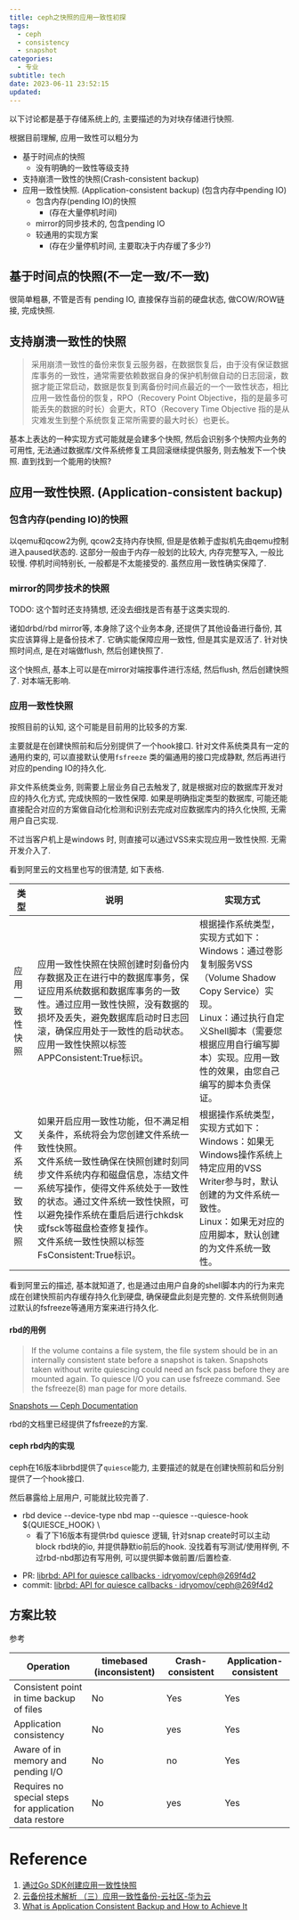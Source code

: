 ```yaml
---
title: ceph之快照的应用一致性初探
tags:
  - ceph
  - consistency
  - snapshot
categories:
  - 专业
subtitle: tech
date: 2023-06-11 23:52:15
updated:
---
```



以下讨论都是基于存储系统上的, 主要描述的为对块存储进行快照.

根据目前理解, 应用一致性可以粗分为

* 基于时间点的快照
	* 没有明确的一致性等级支持
* 支持崩溃一致性的快照(Crash-consistent backup)
* 应用一致性快照. (Application-consistent backup) (包含内存中pending IO)
	* 包含内存(pending IO)的快照
		* (存在大量停机时间)
	* mirror的同步技术的, 包含pending IO
	* 较通用的实现方案
		* (存在少量停机时间, 主要取决于内存缓了多少?)

## 基于时间点的快照(不一定一致/不一致)

很简单粗暴, 不管是否有 pending IO, 直接保存当前的硬盘状态, 做COW/ROW链接, 完成快照.

## 支持崩溃一致性的快照


> 采用崩溃一致性的备份来恢复云服务器，在数据恢复后，由于没有保证数据库事务的一致性，通常需要依赖数据自身的保护机制做自动的日志回滚，数据才能正常启动，数据是恢复到离备份时间点最近的一个一致性状态，相比应用一致性备份的恢复，RPO（Recovery Point Objective，指的是最多可能丢失的数据的时长）会更大，RTO（Recovery Time Objective 指的是从灾难发生到整个系统恢复正常所需要的最大时长）也更长。

基本上表达的一种实现方式可能就是会建多个快照, 然后会识别多个快照内业务的可用性, 无法通过数据库/文件系统修复工具回滚继续提供服务, 则去触发下一个快照. 直到找到一个能用的快照?
## 应用一致性快照. (Application-consistent backup)

### 包含内存(pending IO)的快照

以qemu和qcow2为例, qcow2支持内存快照, 但是是依赖于虚拟机先由qemu控制进入paused状态的. 这部分一般由于内存一般划的比较大, 内存完整写入, 一般比较慢. 停机时间特别长, 一般都是不太能接受的. 虽然应用一致性确实保障了.

### mirror的同步技术的快照

TODO: 这个暂时还支持猜想, 还没去细找是否有基于这类实现的.

诸如drbd/rbd mirror等, 本身除了这个业务本身, 还提供了其他设备进行备份, 其实应该算得上是备份技术了. 它确实能保障应用一致性, 但是其实是双活了. 针对快照时间点, 是在对端做flush, 然后创建快照了. 

这个快照点, 基本上可以是在mirror对端按事件进行冻结, 然后flush, 然后创建快照了. 对本端无影响.



### 应用一致性快照

按照目前的认知, 这个可能是目前用的比较多的方案. 

主要就是在创建快照前和后分别提供了一个hook接口. 针对文件系统类具有一定的通用约束的, 可以直接默认使用`fsfreeze` 类的偏通用的接口完成静默, 然后再进行对应的pending IO的持久化. 

非文件系统类业务, 则需要上层业务自己去触发了, 就是根据对应的数据库开发对应的持久化方式, 完成快照的一致性保障. 如果是明确指定类型的数据库, 可能还能直接配合对应的方案做自动化检测和识别去完成对应数据库内的持久化快照, 无需用户自己实现. 

不过当客户机上是windows 时, 则直接可以通过VSS来实现应用一致性快照. 无需开发介入了.


看到阿里云的文档里也写的很清楚, 如下表格.

| 类型        | 说明                                                                                                                                                                                      | 实现方式                                                                                                                                      |
|-----------|-----------------------------------------------------------------------------------------------------------------------------------------------------------------------------------------|-------------------------------------------------------------------------------------------------------------------------------------------|
| 应用一致性快照   | 应用一致性快照在快照创建时刻备份内存数据及正在进行中的数据库事务，保证应用系统数据和数据库事务的一致性。通过应用一致性快照，没有数据的损坏及丢失，避免数据库启动时日志回滚，确保应用处于一致性的启动状态。<br/>应用一致性快照以标签APPConsistent:True标识。                                               | 根据操作系统类型，实现方式如下：<br/>Windows：通过卷影复制服务VSS（Volume Shadow Copy Service）实现。<br/>Linux：通过执行自定义Shell脚本（需要您根据应用自行编写脚本）实现。应用一致性的效果，由您自己编写的脚本负责保证。 |
| 文件系统一致性快照 | 如果开启应用一致性功能，但不满足相关条件，系统将会为您创建文件系统一致性快照。<br/>文件系统一致性确保在快照创建时刻同步文件系统内存和磁盘信息，冻结文件系统写操作，使得文件系统处于一致性的状态。通过文件系统一致性快照，可以避免操作系统在重启后进行chkdsk或fsck等磁盘检查修复操作。<br/>文件系统一致性快照以标签FsConsistent:True标识。 | 根据操作系统类型，实现方式如下：<br/>Windows：如果无Windows操作系统上特定应用的VSS Writer参与时，默认创建的为文件系统一致性。<br/>Linux：如果无对应的应用脚本，默认创建的为文件系统一致性。                         |


看到阿里云的描述, 基本就知道了, 也是通过由用户自身的shell脚本内的行为来完成在创建快照前内存缓存持久化到硬盘, 确保硬盘此刻是完整的. 文件系统侧则通过默认的fsfreeze等通用方案来进行持久化.


#### rbd的用例

> If the volume contains a file system, the file system should be in an internally consistent state before a snapshot is taken. Snapshots taken without write quiescing could need an fsck pass before they are mounted again. To quiesce I/O you can use fsfreeze command. See the fsfreeze(8) man page for more details.

[Snapshots — Ceph Documentation](https://docs.ceph.com/en/quincy/rbd/rbd-snapshot/)

rbd的文档里已经提供了fsfreeze的方案.



#### ceph rbd内的实现

ceph在16版本librbd提供了`quiesce`能力, 主要描述的就是在创建快照前和后分别提供了一个hook接口.

然后暴露给上层用户, 可能就比较完善了. 

- rbd device --device-type nbd map --quiesce --quiesce-hook ${QUIESCE_HOOK} \
	- 看了下16版本有提供rbd quiesce 逻辑, 针对snap create时可以主动block rbd块的io, 并提供静默io前后的hook. 没找着有写测试/使用样例, 不过rbd-nbd那边有写用例, 可以提供脚本做前置/后置检查.

* PR: [librbd: API for quiesce callbacks · idryomov/ceph@269f4d2](https://github.com/idryomov/ceph/commit/269f4d233a17cffc774897660cf60f1b0acf077e)
* commit: [librbd: API for quiesce callbacks · idryomov/ceph@269f4d2](https://github.com/idryomov/ceph/commit/269f4d233a17cffc774897660cf60f1b0acf077e)

## 方案比较

参考

| Operation                                              | timebased (inconsistent) | Crash-consistent | Application-consistent |
| ------------------------------------------------------ | ------------------------ | ---------------- | ---------------------- |
| Consistent point in time backup of files               | No                       | Yes              | Yes                    |
| Application consistency                                | No                       | yes              | Yes                    |
| Aware of in memory and pending I/O                     | No                       | no               | Yes                    |
| Requires no special steps for application data restore | No                       | yes              | Yes                    |                                                       |                          |                  |                        |



# Reference
1.  [通过Go SDK创建应用一致性快照](https://www.alibabacloud.com/help/zh/elastic-compute-service/latest/create-application-consistent-snapshots-by-using-ecs-sdk-for-go)
2. [云备份技术解析 （三）应用一致性备份\-云社区\-华为云](https://bbs.huaweicloud.com/blogs/100341)
3. [What is Application Consistent Backup and How to Achieve It](https://www.ubackup.com/enterprise-backup/application-consistent-backups.html)